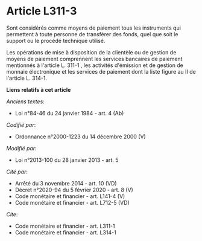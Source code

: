 # Article L311-3

Sont considérés comme moyens de paiement tous les instruments qui permettent à toute personne de transférer des fonds, quel
que soit le support ou le procédé technique utilisé. 

Les opérations de mise à disposition de la clientèle ou de gestion de moyens de paiement comprennent les services bancaires
de paiement mentionnés à l'article L. 311-1 , les activités d'émission et de gestion de monnaie électronique et les services
de paiement dont la liste figure au II de l'article L. 314-1.

**Liens relatifs à cet article**

_Anciens textes_:

  - Loi n°84-46 du 24 janvier 1984 - art. 4 (Ab)

_Codifié par_:

  - Ordonnance n°2000-1223 du 14 décembre 2000 (V)

_Modifié par_:

  - Loi n°2013-100 du 28 janvier 2013 - art. 5

_Cité par_:

  - Arrêté du 3 novembre 2014 - art. 10 (VD)
  - Décret n°2020-94 du 5 février 2020 - art. 8 (V)
  - Code monétaire et financier - art. L141-4 (V)
  - Code monétaire et financier - art. L712-5 (VD)

_Cite_:

  - Code monétaire et financier - art. L311-1
  - Code monétaire et financier - art. L314-1
